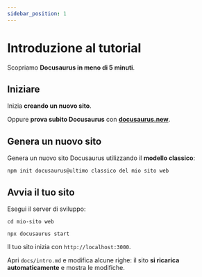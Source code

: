 ```yaml
---
sidebar_position: 1
---
```


# Introduzione al tutorial

Scopriamo **Docusaurus in meno di 5 minuti**.

## Iniziare

Inizia **creando un nuovo sito**.

Oppure **prova subito Docusaurus** con **[docusaurus.new](https://docusaurus.new)**.

## Genera un nuovo sito

Genera un nuovo sito Docusaurus utilizzando il **modello classico**:

```conchiglia
npm init docusaurus@ultimo classico del mio sito web
```

## Avvia il tuo sito

Esegui il server di sviluppo:

```conchiglia
cd mio-sito web

npx docusaurus start
```

Il tuo sito inizia con `http://localhost:3000`.

Apri `docs/intro.md` e modifica alcune righe: il sito **si ricarica automaticamente** e mostra le modifiche.